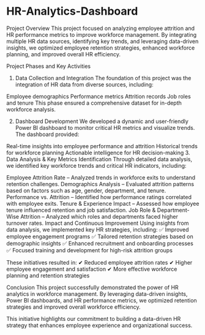# HR-Analytics-Dashboard

Project Overview
This project focused on analyzing employee attrition and HR performance metrics to improve workforce management. By integrating multiple HR data sources, identifying key trends, and leveraging data-driven insights, we optimized employee retention strategies, enhanced workforce planning, and improved overall HR efficiency.

Project Phases and Key Activities
1. Data Collection and Integration
The foundation of this project was the integration of HR data from diverse sources, including:

Employee demographics
Performance metrics
Attrition records
Job roles and tenure
This phase ensured a comprehensive dataset for in-depth workforce analysis.

2. Dashboard Development
We developed a dynamic and user-friendly Power BI dashboard to monitor critical HR metrics and visualize trends. The dashboard provided:

Real-time insights into employee performance and attrition
Historical trends for workforce planning
Actionable intelligence for HR decision-making
3. Data Analysis & Key Metrics Identification
Through detailed data analysis, we identified key workforce trends and critical HR indicators, including:

Employee Attrition Rate – Analyzed trends in workforce exits to understand retention challenges.
Demographics Analysis – Evaluated attrition patterns based on factors such as age, gender, department, and tenure.
Performance vs. Attrition – Identified how performance ratings correlated with employee exits.
Tenure & Experience Impact – Assessed how employee tenure influenced retention and job satisfaction.
Job Role & Department-Wise Attrition – Analyzed which roles and departments faced higher turnover rates.
Impact and Continuous Improvement
Using insights from data analysis, we implemented key HR strategies, including:
✅ Improved employee engagement programs
✅ Tailored retention strategies based on demographic insights
✅ Enhanced recruitment and onboarding processes
✅ Focused training and development for high-risk attrition groups

These initiatives resulted in:
✔ Reduced employee attrition rates
✔ Higher employee engagement and satisfaction
✔ More effective workforce planning and retention strategies

Conclusion
This project successfully demonstrated the power of HR analytics in workforce management. By leveraging data-driven insights, Power BI dashboards, and HR performance metrics, we optimized retention strategies and improved overall workforce efficiency.

This initiative highlights our commitment to building a data-driven HR strategy that enhances employee experience and organizational success.
